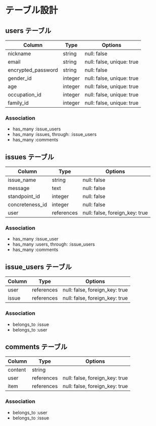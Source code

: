 # テーブル設計

## users テーブル
| Column                 | Type     | Options                   |
| -----------------------| -------- | ------------------------- |
| nickname               | string   | null: false               |
| email                  | string   | null: false, unique: true |
| encrypted_password     | string   | null: false               |
| gender_id              | integer  | null: false, unique: true |
| age                    | integer  | null: false, unique: true |
| occupation_id          | integer  | null: false, unique: true |
| family_id              | integer  | null: false, unique: true |

### Association

- has_many :issue_users
- has_many :issues, through: :issue_users
- has_many :comments

## issues テーブル

| Column                 | Type       | Options                        |
| ---------------------- | ---------- | ------------------------------ |
| issue_name             | string     | null: false                    |
| message                | text       | null: false                    |
| standpoint_id          | integer    | null: false                    |
| concreteness_id        | integer    | null: false                    |
| user                   | references | null: false, foreign_key: true |


### Association

- has_many :issue_user
- has_many :users, through: :issue_users
- has_many :comments


## issue_users テーブル

| Column  | Type       | Options                        |
| ------- | ---------- | ------------------------------ |
| user    | references | null: false, foreign_key: true |
| issue   | references | null: false, foreign_key: true |

### Association

- belongs_to :issue
- belongs_to :user


## comments テーブル

| Column        | Type       | Options                        |
| ------------- | ---------- | ------------------------------ |
| content       | string     |                                |
| user          | references | null: false, foreign_key: true |
| item          | references | null: false, foreign_key: true |

### Association

- belongs_to :user
- belongs_to :issue
